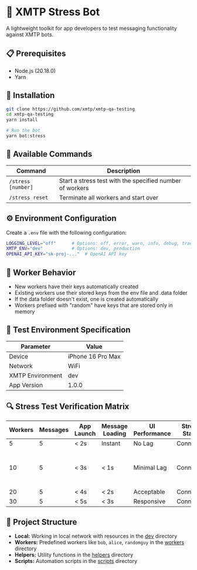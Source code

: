 # 🤖 XMTP Stress Bot

A lightweight toolkit for app developers to test messaging functionality against XMTP bots.

## 📋 Prerequisites

- Node.js (20.18.0)
- Yarn

## 🔧 Installation

```bash
git clone https://github.com/xmtp/xmtp-qa-testing
cd xmtp-qa-testing
yarn install

# Run the bot
yarn bot:stress
```

## 💬 Available Commands

| Command            | Description                                              |
| ------------------ | -------------------------------------------------------- |
| `/stress [number]` | Start a stress test with the specified number of workers |
| `/stress reset`    | Terminate all workers and start over                     |

## ⚙️ Environment Configuration

Create a `.env` file with the following configuration:

```bash
LOGGING_LEVEL="off"      # Options: off, error, warn, info, debug, trace
XMTP_ENV="dev"           # Options: dev, production
OPENAI_API_KEY="sk-proj-..."  # OpenAI API key
```

## 🧪 Worker Behavior

- New workers have their keys automatically created
- Existing workers use their stored keys from the env file and .data folder
- If the data folder doesn't exist, one is created automatically
- Workers prefixed with "random" have keys that are stored only in memory

## 📱 Test Environment Specification

| Parameter        | Value             |
| ---------------- | ----------------- |
| Device           | iPhone 16 Pro Max |
| Network          | WiFi              |
| XMTP Environment | dev               |
| App Version      | 1.0.0             |

## 🔍 Stress Test Verification Matrix

| Workers | Messages | App Launch | Message Loading | UI Performance | Stream Status | Message Sending | Status | Notes                             |
| ------- | -------- | ---------- | --------------- | -------------- | ------------- | --------------- | ------ | --------------------------------- |
| 5       | 5        | < 2s       | Instant         | No Lag         | Connected     | Instant         | ✅     |                                   |
| 10      | 5        | < 3s       | < 1s            | Minimal Lag    | Connected     | < 1s            | ⚠️     | Fast launch, fail sending, lag UX |
| 20      | 5        | < 4s       | < 2s            | Acceptable     | Connected     | < 2s            | ❌     |                                   |
| 30      | 5        | < 5s       | < 3s            | Responsive     | Connected     | < 3s            | ❌     |                                   |

## 📂 Project Structure

- **Local:** Working in local network with resources in the [dev](/dev/) directory
- **Workers:** Predefined workers like `bob`, `alice`, `randomguy` in the [workers](/workers/) directory
- **Helpers:** Utility functions in the [helpers](/helpers/) directory
- **Scripts:** Automation scripts in the [scripts](/scripts/) directory
